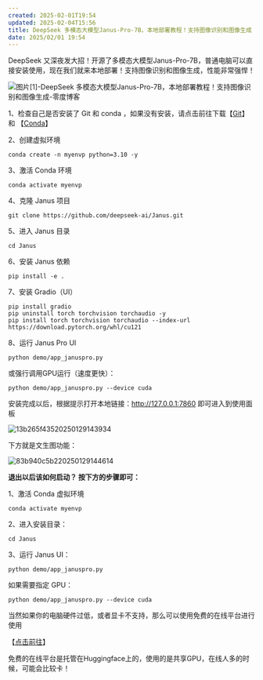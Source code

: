 ```yaml
---
created: 2025-02-01T19:54
updated: 2025-02-04T15:56
title: DeepSeek 多模态大模型Janus-Pro-7B，本地部署教程！支持图像识别和图像生成
date: 2025/02/01 19:54
---
```

DeepSeek 又深夜发大招！开源了多模态大模型Janus-Pro-7B，普通电脑可以直接安装使用，现在我们就来本地部署！支持图像识别和图像生成，性能非常强悍！

![图片[1]-DeepSeek 多模态大模型Janus-Pro-7B，本地部署教程！支持图像识别和图像生成-零度博客](https://www.freedidi.com/wp-content/uploads/2025/01/72bbf8adec20250129143703-scaled.webp)

1、检查自己是否安装了 Git 和 conda ，如果没有安装，请点击前往下载【[Git](https://git-scm.com/)】和 【[Conda](https://www.anaconda.com/download)】

2、创建虚拟环境

```
conda create -n myenvp python=3.10 -y
```

3、激活 Conda 环境

```
conda activate myenvp
```

4、克隆 Janus 项目

```
git clone https://github.com/deepseek-ai/Janus.git
```

5、进入 Janus 目录

```
cd Janus
```

6、安装 Janus 依赖

```
pip install -e .
```

7、安装 Gradio（UI）

```
pip install gradio
pip uninstall torch torchvision torchaudio -y
pip install torch torchvision torchaudio --index-url https://download.pytorch.org/whl/cu121
```

8、运行 Janus Pro UI

```
python demo/app_januspro.py
```

或强行调用GPU运行（速度更快）：

```
python demo/app_januspro.py --device cuda
```

安装完成以后，根据提示打开本地链接：http://127.0.0.1:7860 即可进入到使用面板

![13b265f43520250129143934](https://www.freedidi.com/wp-content/uploads/2025/01/13b265f43520250129143934-scaled.webp)

下方就是文生图功能：

![83b940c5b220250129144614](https://www.freedidi.com/wp-content/uploads/2025/01/83b940c5b220250129144614-scaled.webp)

**退出以后该如何启动？ 按下方的步骤即可：**

1、激活 Conda 虚拟环境

```
conda activate myenvp
```

2、进入安装目录：

```
cd Janus
```

3、运行 Janus UI：

```
python demo/app_januspro.py
```

如果需要指定 GPU：

```
python demo/app_januspro.py --device cuda
```

当然如果你的电脑硬件过低，或者显卡不支持，那么可以使用免费的在线平台进行使用

【[点击前往](https://huggingface.co/spaces/deepseek-ai/Janus-1.3B)】

免费的在线平台是托管在Huggingface上的，使用的是共享GPU，在线人多的时候，可能会比较卡！